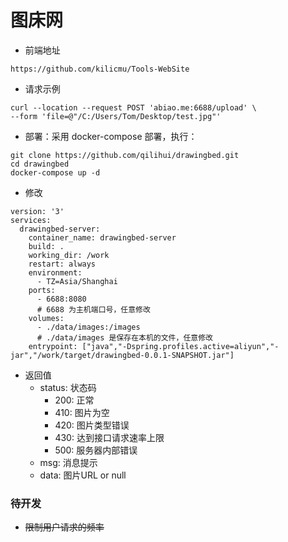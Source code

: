 # 图床网

* 前端地址
~~~
https://github.com/kilicmu/Tools-WebSite
~~~
* 请求示例

~~~
curl --location --request POST 'abiao.me:6688/upload' \
--form 'file=@"/C:/Users/Tom/Desktop/test.jpg"'
~~~

* 部署：采用 docker-compose 部署，执行：

~~~
git clone https://github.com/qilihui/drawingbed.git
cd drawingbed
docker-compose up -d
~~~

* 修改

~~~
version: '3'
services:
  drawingbed-server:
    container_name: drawingbed-server
    build: .
    working_dir: /work
    restart: always
    environment:
      - TZ=Asia/Shanghai
    ports:
      - 6688:8080
      # 6688 为主机端口号，任意修改
    volumes:
      - ./data/images:/images
      # ./data/images 是保存在本机的文件，任意修改
    entrypoint: ["java","-Dspring.profiles.active=aliyun","-jar","/work/target/drawingbed-0.0.1-SNAPSHOT.jar"]
~~~

* 返回值
    - status: 状态码
        - 200: 正常
        - 410: 图片为空
        - 420: 图片类型错误
        - 430: 达到接口请求速率上限
        - 500: 服务器内部错误
    - msg: 消息提示
    - data: 图片URL or null

### 待开发

* ~~限制用户请求的频率~~